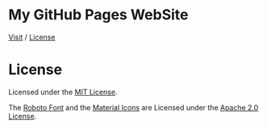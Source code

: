 # My GitHub Pages WebSite

[Visit](https://caiodsa-lab.github.io)
 / 
[License](#license)

# License
Licensed under the [MIT License](https://github.com/caiodsa-lab/caiodsa-lab.github.io/blob/main/LICENSE).

The [Roboto Font](https://github.com/googlefonts/roboto) and the [Material Icons](https://github.com/google/material-design-icons) are Licensed under the [Apache 2.0 License](http://www.apache.org/licenses/LICENSE-2.0).

